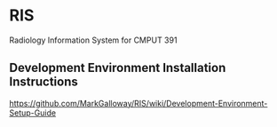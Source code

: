 # RIS
Radiology Information System for CMPUT 391

## Development Environment Installation Instructions
https://github.com/MarkGalloway/RIS/wiki/Development-Environment-Setup-Guide

